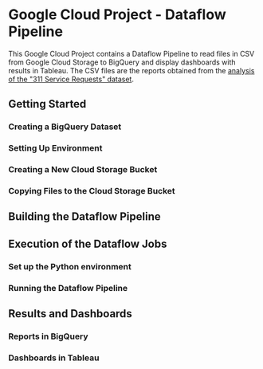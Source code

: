 # Google Cloud Project - Dataflow Pipeline
This Google Cloud Project contains a Dataflow Pipeline to read files in CSV from Google Cloud Storage to BigQuery and display dashboards with results in Tableau. The CSV files are the reports obtained from the [analysis of the "311 Service Requests" dataset](https://github.com/valentinajaramillor/bigdataprogram-applaudo).


## Getting Started


### Creating a BigQuery Dataset


### Setting Up Environment


### Creating a New Cloud Storage Bucket


### Copying Files to the Cloud Storage Bucket


## Building the Dataflow Pipeline


## Execution of the Dataflow Jobs


### Set up the Python environment


### Running the Dataflow Pipeline


## Results and Dashboards


### Reports in BigQuery


### Dashboards in Tableau

